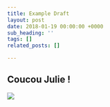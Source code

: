```yaml
---
title: Example Draft
layout: post
date: 2018-01-19 00:00:00 +0000
sub_heading: ''
tags: []
related_posts: []

---
```

## Coucou Julie !

![](/uploads/2018/02/17/neurons.jpg)